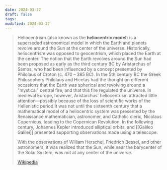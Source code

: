 ```yaml
---
date: 2024-03-27
draft: false
tags: 
modified: 2024-03-27
---
```

> Heliocentrism (also known as the **heliocentric model**) is a superseded astronomical model in which the Earth and planets revolve around the Sun at the center of the universe. Historically, heliocentrism was opposed to geocentrism, which placed the Earth at the center. The notion that the Earth revolves around the Sun had been proposed as early as the third century BC by Aristarchus of Samos, who had been influenced by a concept presented by Philolaus of Croton (c. 470 – 385 BC). In the 5th century BC the Greek Philosophers Philolaus and Hicetas had the thought on different occasions that the Earth was spherical and revolving around a "mystical" central fire, and that this fire regulated the universe. In medieval Europe, however, Aristarchus' heliocentrism attracted little attention—possibly because of the loss of scientific works of the Hellenistic period.It was not until the sixteenth century that a mathematical model of a heliocentric system was presented by the Renaissance mathematician, astronomer, and Catholic cleric, Nicolaus Copernicus, leading to the Copernican Revolution. In the following century, Johannes Kepler introduced elliptical orbits, and [[Galileo Galilei]] presented supporting observations made using a telescope.
>
> With the observations of William Herschel, Friedrich Bessel, and other astronomers, it was realized that the Sun, while near the barycenter of the Solar System, was not at any center of the universe.
>
> [Wikipedia](https://en.wikipedia.org/wiki/Heliocentrism)


